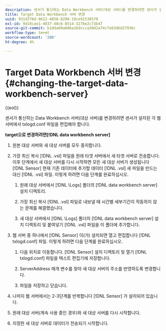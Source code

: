 ```yaml
---
description: 센서가 통신하는 Data Workbench 서버(대상 서버)를 변경하려면 센서가 설치된 각 웹 서버에서 txlogd.conf 파일을 편집해야 합니다.
title: Target Data Workbench 서버 변경
uuid: 931d376d-8622-4858-8290-19ce91538570
exl-id: 9d18cae1-4037-48c6-8514-3278e2c73b47
source-git-commit: b1dda69a606a16dccca30d2a74c7e63dbd27936c
workflow-type: tm+mt
source-wordcount: '280'
ht-degree: 4%

---
```


# Target Data Workbench 서버 변경{#changing-the-target-data-workbench-server}

{{eol}}

센서가 통신하는 Data Workbench 서버(대상 서버)를 변경하려면 센서가 설치된 각 웹 서버에서 txlogd.conf 파일을 편집해야 합니다.

**target으로 변경하려면[!DNL data workbench server]**

1. 원본 대상 서버와 새 대상 서버를 모두 중지합니다.
1. 가장 최신 복사 [!DNL .vsl] 파일을 원래 타겟 서버에서 새 타겟 서버로 전송합니다. 이후 단계에서 새 대상 서버를 다시 시작하면 모든 새 대상 서버가 생성됩니다 [!DNL Sensor] 현재 기존 데이터에 추가할 데이터 [!DNL .vsl] 새 파일을 만드는 대신 [!DNL .vsl] 파일. 이렇게 하려면 다음 단계를 완료하십시오.

   1. 원래 대상 서버에서 [!DNL \Logs] 폴더의 [!DNL data workbench server] 설치 디렉토리.

   1. 가장 최신 복사 [!DNL .vsl] 파일로 내보낼 때 시간별 세부기간이 작동하지 않는 문제를 해결했습니다.
   1. 새 대상 서버에서 [!DNL \Logs] 폴더의 [!DNL data workbench server] 설치 디렉토리 및 붙여넣기 [!DNL .vsl] 파일을 이 폴더에 추가합니다.

1. 웹 서버 중 하나에서 [!DNL Sensor] 이(가) 설치되면 열고 편집합니다 [!DNL txlogd.conf] 파일. 이렇게 하려면 다음 단계를 완료하십시오.

   1. 다음 위치로 이동합니다. [!DNL Sensor] 설치 디렉토리 및 열기 [!DNL txlogd.conf] 파일을 텍스트 편집기에 저장합니다.

   1. ServerAddress 매개 변수를 찾아 새 대상 서버의 주소를 반영하도록 변경합니다.
   1. 파일을 저장하고 닫습니다.

1. 나머지 웹 서버에서는 2-3단계를 반복합니다 [!DNL Sensor] 가 설치되어 있습니다.
1. 원래 대상 서버(계속 사용 중인 경우)와 새 대상 서버를 다시 시작합니다.
1. 지정한 새 대상 서버로 데이터가 전송되기 시작합니다.
